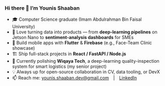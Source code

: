 ### Hi there 👋  I’m Younis Shaaban

- 🎓  Computer Science graduate (Imam Abdulrahman Bin Faisal University)  
- 🤖  Love turning data into products — from **deep-learning pipelines** on Jetson Nano to **sentiment-analysis dashboards** for SMEs  
- 📱  Build mobile apps with **Flutter** & **Firebase** (e.g., Face-Team Clinic showcase)  
- 🏗️  Ship full-stack projects in **React / FastAPI / Node.js**  
- 🌱  Currently polishing **Wiqaya Tech**, a deep-learning quality-inspection system for smart logistics (my senior project)  
- 💡  Always up for open-source collaboration in CV, data tooling, or DevX  
- 📫  Reach me: younis.shaaban.dev@gmail.com | [LinkedIn](https://www.linkedin.com/in/younis-shaaban-70a98b230/)
